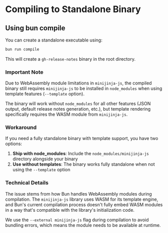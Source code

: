 # Compiling to Standalone Binary

## Using bun compile

You can create a standalone executable using:

```bash
bun run compile
```

This will create a `gh-release-notes` binary in the root directory.

### Important Note

Due to WebAssembly module limitations in `minijinja-js`, the compiled binary still requires `minijinja-js` to be installed in `node_modules` when using template features (`--template` option).

The binary will work without `node_modules` for all other features (JSON output, default release notes generation, etc.), but template rendering specifically requires the WASM module from `minijinja-js`.

### Workaround

If you need a fully standalone binary with template support, you have two options:

1. **Ship with node_modules**: Include the `node_modules/minijinja-js` directory alongside your binary
2. **Use without templates**: The binary works fully standalone when not using the `--template` option

### Technical Details

The issue stems from how Bun handles WebAssembly modules during compilation. The `minijinja-js` library uses WASM for its template engine, and Bun's current compilation process doesn't fully embed WASM modules in a way that's compatible with the library's initialization code.

We use the `--external minijinja-js` flag during compilation to avoid bundling errors, which means the module needs to be available at runtime.
